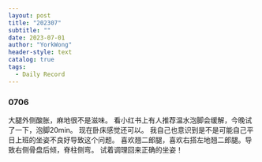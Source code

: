 ```yaml
---
layout: post
title: "202307"
subtitle: ""
date: 2023-07-01
author: "YorkWong"
header-style: text
catalog: true
tags:
  - Daily Record
---
```

### 0706

大腿外侧酸胀，麻地很不是滋味。
看小红书上有人推荐温水泡脚会缓解，今晚试了一下，泡脚20min。
现在卧床感觉还可以。
我自己也意识到是不是可能自己平日上班的坐姿不良好导致这个问题。
喜欢翘二郎腿，喜欢右搭左地翘二郎腿。导致右侧骨盘后倾，脊柱侧弯。
试着调理回来正确的坐姿！


